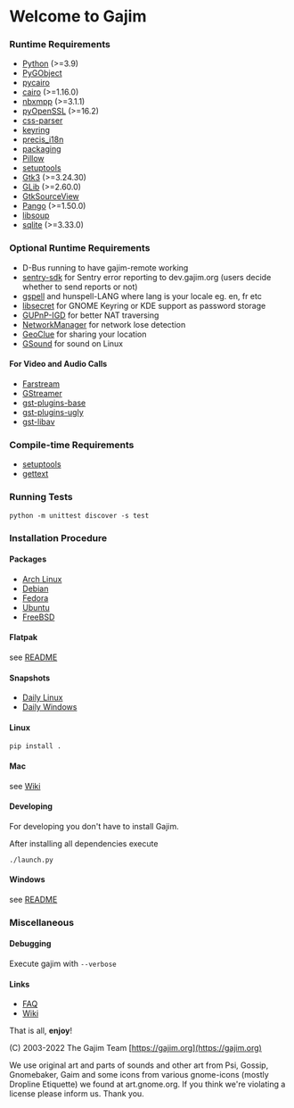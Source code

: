 # Welcome to Gajim

### Runtime Requirements

- [Python](https://www.python.org/) (>=3.9)
- [PyGObject](https://pypi.org/project/PyGObject/)
- [pycairo](https://pypi.org/project/pycairo/)
- [cairo](https://gitlab.freedesktop.org/cairo/cairo) (>=1.16.0)
- [nbxmpp](https://pypi.org/project/nbxmpp/) (>=3.1.1)
- [pyOpenSSL](https://pypi.org/project/pyOpenSSL/) (>=16.2)
- [css-parser](https://pypi.org/project/css-parser/)
- [keyring](https://pypi.org/project/keyring/)
- [precis_i18n](https://pypi.org/project/precis-i18n/)
- [packaging](https://pypi.org/project/packaging/)
- [Pillow](https://pypi.org/project/Pillow/)
- [setuptools](https://pypi.org/project/setuptools/)
- [Gtk3](https://gitlab.com/gnome/gtk) (>=3.24.30)
- [GLib](https://gitlab.com/gnome/glib) (>=2.60.0)
- [GtkSourceView](https://gitlab.gnome.org/GNOME/gtksourceview)
- [Pango](https://gitlab.gnome.org/GNOME/pango) (>=1.50.0)
- [libsoup](https://gitlab.gnome.org/GNOME/libsoup/)
- [sqlite](https://www.sqlite.org/) (>=3.33.0)

### Optional Runtime Requirements

- D-Bus running to have gajim-remote working
- [sentry-sdk](https://pypi.org/project/sentry-sdk/) for Sentry error reporting to dev.gajim.org (users decide whether to send reports or not)
- [gspell](https://gitlab.gnome.org/GNOME/gspell) and hunspell-LANG where lang is your locale eg. en, fr etc
- [libsecret](https://gitlab.gnome.org/GNOME/libsecret/) for GNOME Keyring or KDE support as password storage
- [GUPnP-IGD](https://gitlab.gnome.org/GNOME/gupnp) for better NAT traversing
- [NetworkManager](https://gitlab.freedesktop.org/NetworkManager/NetworkManager) for network lose detection
- [GeoClue](https://gitlab.freedesktop.org/geoclue/geoclue) for sharing your location
- [GSound](https://gitlab.gnome.org/GNOME/gsound) for sound on Linux

#### For Video and Audio Calls

- [Farstream](https://gitlab.freedesktop.org/farstream/farstream)
- [GStreamer](https://gitlab.freedesktop.org/gstreamer/gstreamer)
- [gst-plugins-base](https://gitlab.freedesktop.org/gstreamer/gst-plugins-base)
- [gst-plugins-ugly](https://gitlab.freedesktop.org/gstreamer/gst-plugins-ugly)
- [gst-libav](https://gitlab.freedesktop.org/gstreamer/gst-libav)

### Compile-time Requirements

- [setuptools](https://pypi.org/project/setuptools/)
- [gettext](https://savannah.gnu.org/projects/gettext/)

### Running Tests

`python -m unittest discover -s test`

### Installation Procedure

#### Packages

- [Arch Linux](https://www.archlinux.org/packages/community/any/gajim/)
- [Debian](https://packages.debian.org/stable/gajim)
- [Fedora](https://apps.fedoraproject.org/packages/gajim)
- [Ubuntu](https://packages.ubuntu.com/gajim)
- [FreeBSD](https://www.freshports.org/net-im/gajim/)

#### Flatpak

see [README](./flatpak/README.md)

#### Snapshots

- [Daily Linux](https://www.gajim.org/downloads/snap/)
- [Daily Windows](https://gajim.org/downloads/snap/win)

#### Linux

    pip install .

#### Mac

see [Wiki](https://dev.gajim.org/gajim/gajim/-/wikis/help/Gajim-on-macOS)

#### Developing

For developing you don't have to install Gajim.

After installing all dependencies execute

    ./launch.py

#### Windows

see [README](./win/README.md)

### Miscellaneous

#### Debugging

Execute gajim with `--verbose`

#### Links

- [FAQ](https://dev.gajim.org/gajim/gajim/wikis/help/gajimfaq)
- [Wiki](https://dev.gajim.org/gajim/gajim/wikis/home)

That is all, **enjoy**!

(C) 2003-2022
The Gajim Team
[https://gajim.org](https://gajim.org)

We use original art and parts of sounds and other art from Psi, Gossip, Gnomebaker, Gaim
and some icons from various gnome-icons (mostly Dropline Etiquette) we found at art.gnome.org.
If you think we're violating a license please inform us. Thank you.
